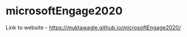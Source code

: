 microsoftEngage2020
==============
Link to website - https://muktawagle.github.io/microsoftEngage2020/
